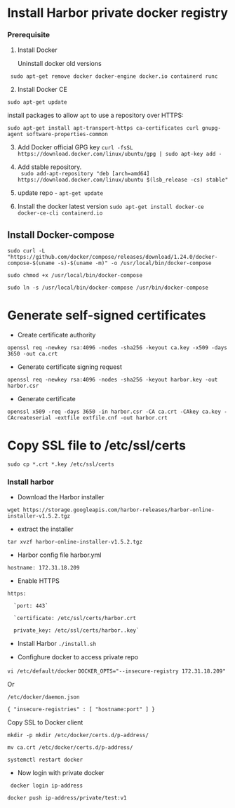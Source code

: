 # Install Harbor private docker registry

### Prerequisite
 1.  Install Docker 
 
     Uninstall docker old versions

` sudo apt-get remove docker docker-engine docker.io containerd runc`   

2. Install Docker CE

 `sudo apt-get update`
 
 install packages to allow `apt` to use a repository over HTTPS:
 
 ``sudo apt-get install apt-transport-https ca-certificates curl gnupg-agent software-properties-common``

3. Add Docker official GPG key 
  `curl -fsSL https://download.docker.com/linux/ubuntu/gpg | sudo apt-key add -`
  
4. Add stable repository.  
` sudo add-apt-repository "deb [arch=amd64] https://download.docker.com/linux/ubuntu $(lsb_release -cs) stable"`
5. update repo - `apt-get update`
6. Install the docker latest version `sudo apt-get install docker-ce docker-ce-cli containerd.io`

## Install Docker-compose
`sudo curl -L "https://github.com/docker/compose/releases/download/1.24.0/docker-compose-$(uname -s)-$(uname -m)" -o /usr/local/bin/docker-compose`

`sudo chmod +x /usr/local/bin/docker-compose`

`sudo ln -s /usr/local/bin/docker-compose /usr/bin/docker-compose`

 # Generate self-signed certificates

* Create certificate authority

 `openssl req -newkey rsa:4096 -nodes -sha256 -keyout ca.key -x509 -days 3650 -out ca.crt`
*  Generate certificate signing request

`openssl req -newkey rsa:4096 -nodes -sha256 -keyout harbor.key -out harbor.csr`

* Generate certificate

`openssl x509 -req -days 3650 -in harbor.csr -CA ca.crt -CAkey ca.key -CAcreateserial -extfile extfile.cnf -out harbor.crt`
# Copy SSL file to /etc/ssl/certs
`sudo cp *.crt *.key /etc/ssl/certs`

### Install harbor 
*  Download the Harbor installer

`wget https://storage.googleapis.com/harbor-releases/harbor-online-installer-v1.5.2.tgz`
* extract the installer

`tar xvzf harbor-online-installer-v1.5.2.tgz`
 * Harbor config file harbor.yml
 
 `hostname: 172.31.18.209`
 * Enable HTTPS 
 
 `https:`  
 
      `port: 443`
       
      `certificate: /etc/ssl/certs/harbor.crt
       
      private_key: /etc/ssl/certs/harbor..key`
       
       
  *  Install Harbor
  `./install.sh`
  
  * Confighure docker to access private repo 
  
 `vi /etc/default/docker`
    ```DOCKER_OPTS="--insecure-registry 172.31.18.209"```
    
  Or 
  
`/etc/docker/daemon.json` 


  `{
    "insecure-registries" : [ "hostname:port" ]
    }`
    
  Copy SSL to Docker client 
  
  `mkdir -p mkdir /etc/docker/certs.d/p-address/`
  
  `mv ca.crt /etc/docker/certs.d/p-address/`
  
  `systemctl restart docker`
  
  * Now login with private docker 
  
  ` docker login ip-address`
  
  `docker push ip-address/private/test:v1`
